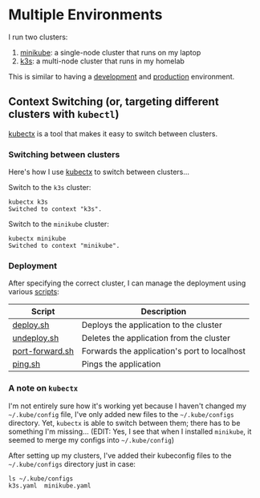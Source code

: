 # Multiple Environments

I run two clusters:

1. [minikube](https://minikube.sigs.k8s.io/docs/start/): a single-node cluster that runs on my laptop
2. [k3s](https://k3s.io/): a multi-node cluster that runs in my homelab

This is similar to having a [development](development.md) and [production](production.md) environment.

## Context Switching (or, targeting different clusters with `kubectl`)

[kubectx](https://github.com/ahmetb/kubectx) is a tool that makes it easy to switch between clusters.


### Switching between clusters

Here's how I use [kubectx](https://github.com/ahmetb/kubectx) to switch between clusters...

Switch to the `k3s` cluster:

```
kubectx k3s
Switched to context "k3s".
```

Switch to the `minikube` cluster:

```
kubectx minikube
Switched to context "minikube".
```

### Deployment

After specifying the correct cluster, I can manage the deployment using various [scripts](../scripts):

| Script                                        | Description                                  |
|-----------------------------------------------|----------------------------------------------|
| [deploy.sh](../scripts/deploy.sh)             | Deploys the application to the cluster       |
| [undeploy.sh](../scripts/undeploy.sh)         | Deletes the application from the cluster     |
| [port-forward.sh](../scripts/port-forward.sh) | Forwards the application's port to localhost |
| [ping.sh](../scripts/ping.sh)                 | Pings the application                        |

### A note on `kubectx`

I'm not entirely sure how it's working yet because I haven't changed my `~/.kube/config` file, I've only added new files
to the `~/.kube/configs` directory. Yet, `kubectx` is able to switch between them; there has to be something I'm
missing... (EDIT: Yes, I see that when I installed `minikube`, it seemed to merge my configs into `~/.kube/config`)


After setting up my clusters, I've added their kubeconfig files to the `~/.kube/configs` directory just in case:

```
ls ~/.kube/configs
k3s.yaml  minikube.yaml
```